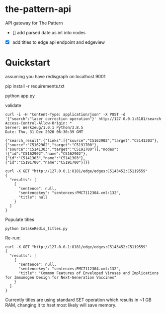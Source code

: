 # the-pattern-api
API gateway for The Pattern 

- [] add parsed date as int into nodes
- [x] add titles to edge api endpoint and edgeview

# Quickstart 

assuming you have redisgraph on localhost 9001 

pip install -r requirements.txt 

python app.py 


validate

```
curl -i -H "Content-Type: application/json" -X POST -d '{"search":"laser correction operation"}' http://127.0.0.1:8181/search
Access-Control-Allow-Origin: *
Server: Werkzeug/1.0.1 Python/3.8.5
Date: Thu, 31 Dec 2020 06:30:39 GMT

{"search_result":{"links":[{"source":"C5162902","target":"C5141303"},{"source":"C5162902","target":"C5191700"},{"source":"C5141303","target":"C5191700"}],"nodes":[{"id":"C5162902","name":"C5162902"},{"id":"C5141303","name":"C5141303"},{"id":"C5191700","name":"C5191700"}]}}
```

```
curl -X GET "http://127.0.0.1:8181/edge/edges:C5143452:C5119559"
{
  "results": [
    {
      "sentence": null, 
      "sentencekey": "sentences:PMC7112304.xml:132", 
      "title": null
    }
  ]
}
```
Populate titles 

```
python IntakeRedis_titles.py
```
Re-run: 

```
curl -X GET "http://127.0.0.1:8181/edge/edges:C5143452:C5119559"
{
  "results": [
    {
      "sentence": null, 
      "sentencekey": "sentences:PMC7112304.xml:132", 
      "title": "Common Features of Enveloped Viruses and Implications for Immunogen Design for Next-Generation Vaccines"
    }
  ]
}
```

Currently titles are using standard SET operation which results in ~1 GB RAM, changing it to hset most likely will save memory. 
